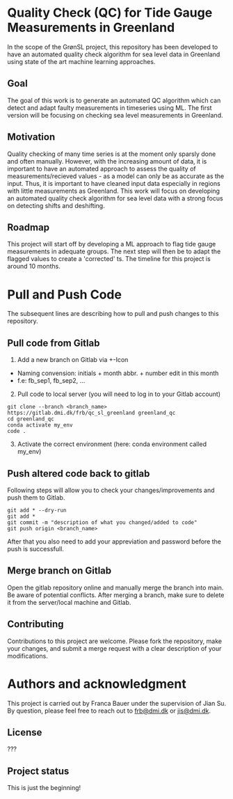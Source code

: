# Quality Check (QC) for Tide Gauge Measurements in Greenland

In the scope of the GrønSL project, this repository has been developed to have an automated quality check algorithm for sea level data in Greenland using state of the art machine learning approaches.

## Goal
The goal of this work is to generate an automated QC algorithm which can detect and adapt faulty measurements in timeseries using ML. The first version will be focusing on checking sea level measurements in Greenland.

## Motivation
Quality checking of many time series is at the moment only sparsly done and often manually. However, with the increasing amount of data, it is important to have an automated approach to assess the quality of measurements/recieved values - as a model can only be as accurate as the input. Thus, it is important to have cleaned input data especially in regions with little measurements as Greenland. This work will focus on developing an automated quality check algorithm for sea level data with a strong focus on detecting shifts and deshifting.

## Roadmap
This project will start off by developing a ML approach to flag tide gauge measurements in adequate groups. The next step will then be to adapt the flagged values to create a 'corrected' ts. The timeline for this project is around 10 months.

# Pull and Push Code
The subsequent lines are describing how to pull and push changes to this repository.

## Pull code from Gitlab
1. Add a new branch on Gitlab via +-Icon
* Naming convension: initials + month abbr. + number edit in this month 
* f.e: fb_sep1, fb_sep2, ...
2. Pull code to local server (you will need to log in to your Gitlab account)
```
git clone --branch <branch_name> https://gitlab.dmi.dk/frb/qc_sl_greenland greenland_qc
cd greenland_qc
conda activate my_env
code .
```
3. Activate the correct environment (here: conda environment called my_env)

## Push altered code back to gitlab

Following steps will allow you to check your changes/improvements and push them to Gitlab.
```
git add * --dry-run
git add *
git commit -m "description of what you changed/added to code"
git push origin <branch_name>
```
After that you also need to add your appreviation and password before the push is successfull.

## Merge branch on Gitlab
Open the gitlab repository online and manually merge the branch into main. Be aware of potential conflicts. After merging a branch, make sure to delete it from the server/local machine and Gitlab.

## Contributing
Contributions to this project are welcome. Please fork the repository, make your changes, and submit a merge request with a clear description of your modifications.

# Authors and acknowledgment
This project is carried out by Franca Bauer under the supervision of Jian Su. By question, please feel free to reach out to frb@dmi.dk or jis@dmi.dk.

## License
???

## Project status
This is just the beginning!
